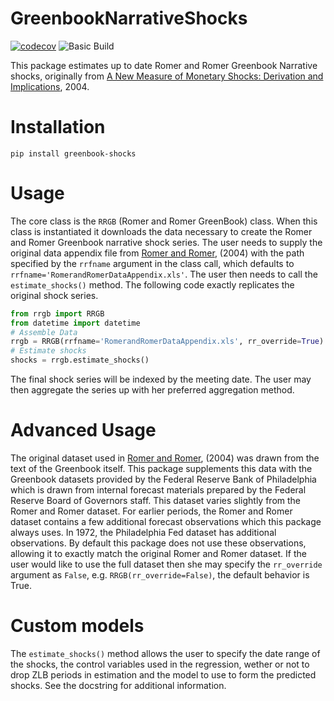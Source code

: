 # GreenbookNarrativeShocks
[![codecov](https://codecov.io/gh/joe5saia/GreenbookNarrativeShocks/branch/main/graph/badge.svg?token=SU03NVCCJS)](https://codecov.io/gh/joe5saia/GreenbookNarrativeShocks)
![Basic Build](https://github.com/joe5saia/GreenbookNarrativeShocks/workflows/Unit_Tests_for_Greenbook_Shocks/badge.svg)

This package estimates up to date Romer and Romer Greenbook Narrative shocks, originally from
[A New Measure of Monetary Shocks: Derivation and Implications](https://www.aeaweb.org/articles?id=10.1257/0002828042002651), 2004.

# Installation
`pip install greenbook-shocks`

# Usage
The core class is the `RRGB` (Romer and Romer GreenBook) class. When this class is instantiated it
downloads the data necessary to create the Romer and Romer Greenbook narrative shock series.
The user needs to supply the original data appendix file from
[Romer and Romer](https://www.aeaweb.org/articles?id=10.1257/0002828042002651), (2004)
with the path specified by the `rrfname` argument in the class call, which defaults
to `rrfname='RomerandRomerDataAppendix.xls'`. The user then needs to call the `estimate_shocks()` method.
The following code exactly replicates the original shock series.

```python
from rrgb import RRGB
from datetime import datetime
# Assemble Data
rrgb = RRGB(rrfname='RomerandRomerDataAppendix.xls', rr_override=True)
# Estimate shocks
shocks = rrgb.estimate_shocks()
```

The final shock series will be indexed by the meeting date. The user may then aggregate the
series up with her preferred aggregation method.

# Advanced Usage
The original dataset used in [Romer and Romer](https://www.aeaweb.org/articles?id=10.1257/0002828042002651), (2004)
was drawn from the text of the Greenbook itself. This package supplements this data with the Greenbook datasets
provided by the Federal Reserve Bank of Philadelphia which is drawn from internal forecast materials prepared by
the Federal Reserve Board of Governors staff. This dataset varies slightly from the Romer and Romer dataset. For
earlier periods, the Romer and Romer dataset contains a few additional forecast observations which this package
always uses. In 1972, the Philadelphia Fed dataset has additional observations. By default this package does not
use these observations, allowing it to exactly match the original Romer and Romer dataset. If the user would like
to use the full dataset then she may specify the `rr_override` argument as `False`, e.g. `RRGB(rr_override=False)`,
the default behavior is True.

# Custom models
The `estimate_shocks()` method allows the user to specify the date range of the shocks, the control variables
used in the regression, wether or not to drop ZLB periods in estimation and the model to use to form the predicted
shocks. See the docstring for additional information.
